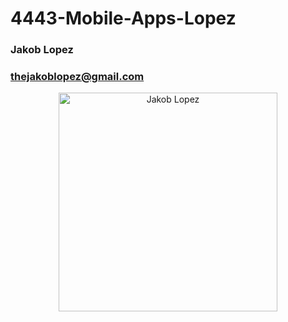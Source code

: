 # 4443-Mobile-Apps-Lopez

### **Jakob Lopez**
### thejakoblopez@gmail.com


<p align="center">
  <img src="https://user-images.githubusercontent.com/25237528/35053159-fc71ea94-fb6e-11e7-829c-a86947c547e1.jpg" width="350" title="Jakob Lopez">
 
</p>
